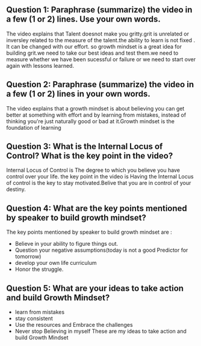 
## Question 1: Paraphrase (summarize) the video in a few (1 or 2) lines. Use your own words.
The video explains that Talent doesnot make you gritty.grit is unrelated or inversley related to the measure of the talent.the ability to learn is not fixed . It can be changed with our effort. so growth mindset is a great idea for building grit.we need to take our best ideas and test them.we need to measure whether we have been sucessful or failure or we need to start over again with lessons learned.
## Question 2: Paraphrase (summarize) the video in a few (1 or 2) lines in your own words.
The video explains that a growth mindset is about believing you can get better at something with effort and by learning from mistakes, instead of thinking you're just naturally good or bad at it.Growth mindset is the foundation of learning
## Question 3: What is the Internal Locus of Control? What is the key point in the video?
 Internal Locus of Control is The degree to which you believe you have control over your life. the key point in the video is Having the Internal Locus of control is the key to stay motivated.Belive that you are in control of your destiny.
## Question 4: What are the key points mentioned by speaker to build growth mindset?
The key points mentioned by speaker to build growth mindset are :
- Believe in your ability to figure things out.
- Question your negative assumptions(today is not a good Predictor for tomorrow)
- develop your own life curriculum
- Honor the struggle.
## Question 5: What are your ideas to take action and build Growth Mindset?
- learn from mistakes
- stay consistent
- Use the resources and Embrace the challenges
- Never stop Believing in myself
These are my ideas to take action and build Growth Mindset

